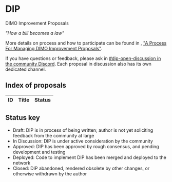 # DIP

DIMO Improvement Proposals

_"How a bill becomes a law"_

More details on process and how to participate can be found in , ["A Process For Managing DIMO Improvement Proposals"](https://dimo.zone).

If you have questions or feedback, please ask in [#dip-open-discussion in the community Discord](https://discord.gg/dimo). Each proposal in discussion also has its own dedicated channel.


## Index of proposals

| ID | Title | Status |
| -- | ----- | ------ |

## Status key

* Draft: DIP is in process of being written; author is not yet soliciting feedback from the community at large
* In Discussion: DIP is under active consideration by the community
* Approved: DIP has been approved by rough consensus, and pending development and testing
* Deployed: Code to implement DIP has been merged and deployed to the network
* Closed: DIP abandoned, rendered obsolete by other changes, or otherwise withdrawn by the author
